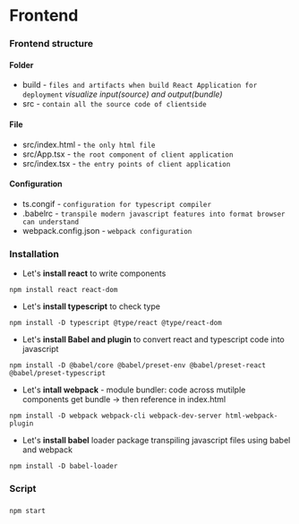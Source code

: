 # Frontend


### Frontend structure

#### Folder
* build - `files and artifacts when build React Application for deployment` _visualize input(source) and output(bundle)_
* src - `contain all the source code of clientside`

#### File
* src/index.html - `the only html file`
* src/App.tsx - `the root component of client application`
* src/index.tsx - `the entry points of client application`

#### Configuration
* ts.congif - `configuration for typescript compiler`
* .babelrc - `transpile modern javascript features into format browser can understand`
* webpack.config.json - `webpack configuration`

### Installation
- Let's **install react** to write components
```dependencies
npm install react react-dom
```
- Let's **install typescript** to check type
```Dev dependencies
npm install -D typescript @type/react @type/react-dom
```
- Let's **install Babel and plugin** to convert react and typescript code into javascript
```
npm install -D @babel/core @babel/preset-env @babel/preset-react @babel/preset-typescript
```
- Let's **intall webpack** - module bundler: code across mutilple components get bundle -> then reference in index.html
```
npm install -D webpack webpack-cli webpack-dev-server html-webpack-plugin
```
- Let's **install babel** loader package transpiling javascript files using babel and webpack
```
npm install -D babel-loader
```

### Script
##### 
```
npm start
```